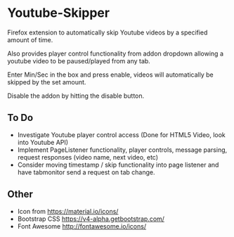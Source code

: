 # Youtube-Skipper
Firefox extension to automatically skip Youtube videos by a specified amount of time.

Also provides player control functionality from addon dropdown allowing a youtube video to be paused/played from any tab.

Enter Min/Sec in the box and press enable, videos will automatically be skipped by the set amount.

Disable the addon by hitting the disable button.

## To Do

- Investigate Youtube player control access (Done for HTML5 Video, look into Youtube API)
- Implement PageListener functionality, player controls, message parsing, request responses (video name, next video, etc)
- Consider moving timestamp / skip functionality into page listener and have tabmonitor send a request on tab change.

## Other

- Icon from https://material.io/icons/
- Bootstrap CSS https://v4-alpha.getbootstrap.com/
- Font Awesome http://fontawesome.io/icons/
